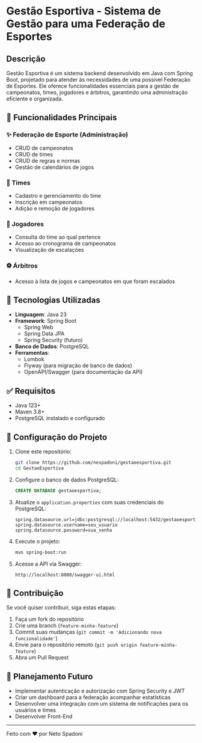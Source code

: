 # Gestão Esportiva - Sistema de Gestão para uma Federação de Esportes

## Descrição
Gestão Esportiva é um sistema backend desenvolvido em Java com Spring Boot, projetado para atender às necessidades de uma possível Federação de Esportes. Ele oferece funcionalidades essenciais para a gestão de campeonatos, times, jogadores e árbitros, garantindo uma administração eficiente e organizada.

## 📅 Funcionalidades Principais

### ✨ Federação de Esporte (Administração)
- CRUD de campeonatos
- CRUD de times
- CRUD de regras e normas
- Gestão de calendários de jogos

### 🏀 Times
- Cadastro e gerenciamento do time
- Inscrição em campeonatos
- Adição e remoção de jogadores

### 💪 Jogadores
- Consulta do time ao qual pertence
- Acesso ao cronograma de campeonatos
- Visualização de escalações

### ⚽ Árbitros
- Acesso à lista de jogos e campeonatos em que foram escalados

## 🔧 Tecnologias Utilizadas

- **Linguagem**: Java 23
- **Framework**: Spring Boot
  - Spring Web
  - Spring Data JPA
  - Spring Security (futuro)
- **Banco de Dados**: PostgreSQL
- **Ferramentas**:
  - Lombok
  - Flyway (para migração de banco de dados)
  - OpenAPI/Swagger (para documentação da API)

## ✅ Requisitos

- Java 123+
- Maven 3.8+
- PostgreSQL instalado e configurado

## 🔧 Configuração do Projeto

1. Clone este repositório:
   ```sh
   git clone https://github.com/nespadoni/gestaoesportiva.git
   cd GestaoEsportiva
   ```
2. Configure o banco de dados PostgreSQL:
   ```sql
   CREATE DATABASE gestaoesportiva;
   ```
3. Atualize o `application.properties` com suas credenciais do PostgreSQL:
   ```properties
   spring.datasource.url=jdbc:postgresql://localhost:5432/gestaoesportiva
   spring.datasource.username=seu_usuario
   spring.datasource.password=sua_senha
   ```
4. Execute o projeto:
   ```sh
   mvn spring-boot:run
   ```
5. Acesse a API via Swagger:
   ```
   http://localhost:8080/swagger-ui.html
   ```

## 💪 Contribuição

Se você quiser contribuir, siga estas etapas:
1. Faça um fork do repositório
2. Crie uma branch (`feature-minha-feature`)
3. Commit suas mudanças (`git commit -m 'Adicionando nova funcionalidade'`)
4. Envie para o repositório remoto (`git push origin feature-minha-feature`)
5. Abra um Pull Request

## 🚀 Planejamento Futuro

- Implementar autenticação e autorização com Spring Security e JWT
- Criar um dashboard para a federação acompanhar estatísticas
- Desenvolver uma integração com um sistema de notificações para os usuários e times
- Desenvolver Front-End 

---

Feito com ❤️ por Neto Spadoni
